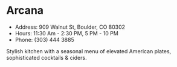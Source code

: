 # Arcana

* Address: 909 Walnut St, Boulder, CO 80302
* Hours: 11:30 Am - 2:30 PM, 5 PM - 10 PM
* Phone: (303) 444 3885



Stylish kitchen with a seasonal menu of elevated American plates, sophisticated cocktails & ciders.
